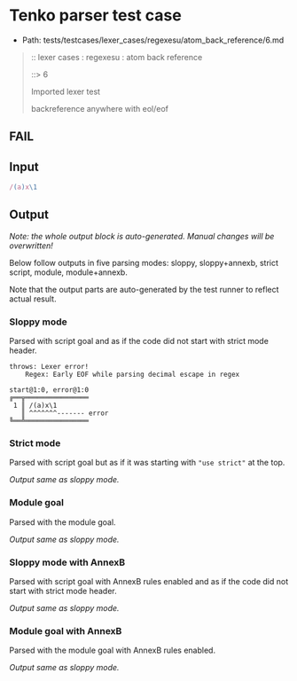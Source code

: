 # Tenko parser test case

- Path: tests/testcases/lexer_cases/regexesu/atom_back_reference/6.md

> :: lexer cases : regexesu : atom back reference
>
> ::> 6
>
> Imported lexer test
>
> backreference anywhere with eol/eof

## FAIL

## Input

`````js
/(a)x\1
`````

## Output

_Note: the whole output block is auto-generated. Manual changes will be overwritten!_

Below follow outputs in five parsing modes: sloppy, sloppy+annexb, strict script, module, module+annexb.

Note that the output parts are auto-generated by the test runner to reflect actual result.

### Sloppy mode

Parsed with script goal and as if the code did not start with strict mode header.

`````
throws: Lexer error!
    Regex: Early EOF while parsing decimal escape in regex

start@1:0, error@1:0
╔══╦════════════════
 1 ║ /(a)x\1
   ║ ^^^^^^^------- error
╚══╩════════════════

`````

### Strict mode

Parsed with script goal but as if it was starting with `"use strict"` at the top.

_Output same as sloppy mode._

### Module goal

Parsed with the module goal.

_Output same as sloppy mode._

### Sloppy mode with AnnexB

Parsed with script goal with AnnexB rules enabled and as if the code did not start with strict mode header.

_Output same as sloppy mode._

### Module goal with AnnexB

Parsed with the module goal with AnnexB rules enabled.

_Output same as sloppy mode._
